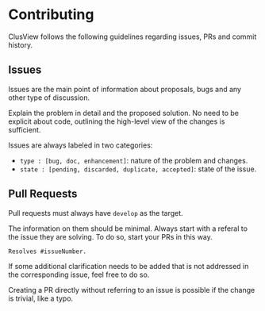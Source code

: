 # Contributing
ClusView follows the following guidelines regarding issues, PRs and commit history.

## Issues
Issues are the main point of information about proposals, bugs and any other type of discussion.

Explain the problem in detail and the proposed solution. No need to be explicit about code,
outlining the high-level view of the changes is sufficient.

Issues are always labeled in two categories:
- `type : [bug, doc, enhancement]`: nature of the problem and changes.
- `state : [pending, discarded, duplicate, accepted]`: state of the issue.

## Pull Requests
Pull requests must always have `develop` as the target.

The information on them should be minimal. Always start with a referal to the issue they are solving.
To do so, start your PRs in this way.

```markdown
Resolves #issueNumber.
```

If some additional clarification needs to be added that is not addressed in the corresponding issue,
feel free to do so.

Creating a PR directly without referring to an issue is possible if the change is trivial, like a typo.